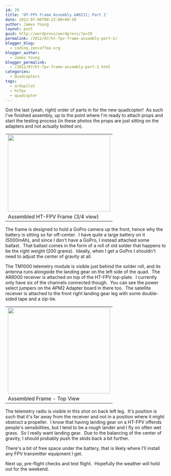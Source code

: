 ```yaml
---
id: 29
title: 'HT-FPV Frame Assembly &#8211; Part 2'
date: 2012-07-06T00:22:00+09:30
author: James Young
layout: post
guid: http://wordpress/wordpress/?p=29
permalink: /2012/07/ht-fpv-frame-assembly-part-2/
blogger_blog:
  - coding.zencoffee.org
blogger_author:
  - James Young
blogger_permalink:
  - /2012/07/ht-fpv-frame-assembly-part-2.html
categories:
  - Quadcopters
tags:
  - ardupilot
  - htfpv
  - quadcopter
---
```

Got the last (yeah, right) order of parts in for the new quadcopter!  As such I've finished assembly, up to the point where I'm ready to attach props and start the testing process (in these photos the props are just sitting on the adapters and not actually bolted on).



<table align="center" cellpadding="0" cellspacing="0">
  <tr>
    <td>
      <a href="https://i2.wp.com/2.bp.blogspot.com/-BszP51zQQY4/T_YljdJq4wI/AAAAAAAAAD4/yj6vP07EMCI/s1600/IMG_0864.JPG" imageanchor="1"><img border="0" height="240" sca="true" src="https://i1.wp.com/2.bp.blogspot.com/-BszP51zQQY4/T_YljdJq4wI/AAAAAAAAAD4/yj6vP07EMCI/s320/IMG_0864.JPG?resize=320%2C240" width="320"  data-recalc-dims="1" /></a>
    </td>
  </tr>
  
  <tr>
    <td>
      Assembled HT-FPV Frame (3/4 view)
    </td>
  </tr>
</table>

The frame is designed to hold a GoPro camera up the front, hence why the battery is sitting so far off-center.  I have quite a large battery on it (5000mAh), and since I don't have a GoPro, I instead attached some ballast.  That ballast comes in the form of a roll of old solder that happens to be the right weight (200 grams).  Ideally, when I get a GoPro I shouldn't need to adjust the center of gravity at all.

The TM1000 telemetry module is visible just behind the solder roll, and its antenna runs alongside the landing gear on the left side of the quad.  The AR8000 receiver is attached on top of the HT-FPV top-plate.  I currently only have six of the channels connected though.  You can see the power select jumpers on the APM2 Adapter board in there too.  The satellite receiver is attached to the front right landing gear leg with some double-sided tape and a zip-tie.

<table align="center" cellpadding="0" cellspacing="0">
  <tr>
    <td>
      <a href="https://i2.wp.com/2.bp.blogspot.com/-Z8BRmIXIjfQ/T_Ylh56jN3I/AAAAAAAAADw/nW8NlNLhzeM/s1600/IMG_0863.JPG" imageanchor="1"><img border="0" height="269" sca="true" src="https://i1.wp.com/2.bp.blogspot.com/-Z8BRmIXIjfQ/T_Ylh56jN3I/AAAAAAAAADw/nW8NlNLhzeM/s320/IMG_0863.JPG?resize=320%2C269" width="320"  data-recalc-dims="1" /></a>
    </td>
  </tr>
  
  <tr>
    <td>
      Assembled Frame - Top View
    </td>
  </tr>
</table>

The telemetry radio is visible in this shot on back left leg.  It's position is such that it's far away from the receiver and not in a position where it might obstruct a propeller.  I know that having landing gear on a HT-FPV offends people's sensibilities, but I tend to be a rough lander and I fly on often wet grass.  So I really want landing gear.  Due to the balancing of the center of gravity, I should probably push the skids back a bit further.

There's a bit of free space under the battery, that is likely where I'll install any FPV transmitter equipment I get.

Next up, pre-flight checks and test flight.  Hopefully the weather will hold out for the weekend.